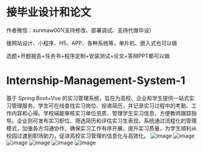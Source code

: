 # 接毕业设计和论文
作者微信：xunmaw001(支持修改、部署调试、支持代做毕设)

接网站设计、小程序、H5、APP、各种系统等，单片机、嵌入式也可以做

选题+开题报告+任务书+程序定制+安装测试+论文+答辩PPT都可以做
# Internship-Management-System-1
基于 Spring Boot+Vue 的实习管理系统，旨在为高校、企业和学生提供一站式实习管理服务。学生可在线查找实习岗位、投递简历，并记录实习过程中的考勤、工作内容和心得。学校端能审核实习单位资质、管理学生实习信息，方便教师跟踪指导。企业则可发布实习职位、筛选简历和评估实习生表现。系统通过流程化的管理模式，加强各方沟通协作，确保实习工作有序开展，提升实习质量，为学生顺利从校园过渡到职场助力，促进高校实习管理的信息化与高效化。 
![image](https://github.com/user-attachments/assets/33d3a2c9-74fa-4753-9e66-fe6561da13e2)
![image](https://github.com/user-attachments/assets/37dc0a44-52a6-4714-be84-164cca47f248)
![image](https://github.com/user-attachments/assets/b00254e6-5029-455f-8d5b-d9fc53e07594)
![image](https://github.com/user-attachments/assets/89584374-3f4b-45d3-a33c-18d9d826c37d)
![image](https://github.com/user-attachments/assets/ed1caebd-54ef-4d79-9364-767b2c543c11)
![image](https://github.com/user-attachments/assets/b4410e67-9ab1-4c7b-b5d7-d1362c9cdf4a)
